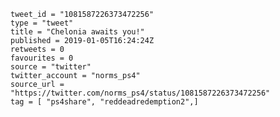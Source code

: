 ```
tweet_id = "1081587226373472256"
type = "tweet"
title = "Chelonia awaits you!"
published = 2019-01-05T16:24:24Z
retweets = 0
favourites = 0
source = "twitter"
twitter_account = "norms_ps4"
source_url = "https://twitter.com/norms_ps4/status/1081587226373472256"
tag = [ "ps4share", "reddeadredemption2",]
```

<p class='image'><img src='http://mnf.m17s.net/2019/01/05/DwKR2TYWwAAAQMj.jpg' alt=''></p>

